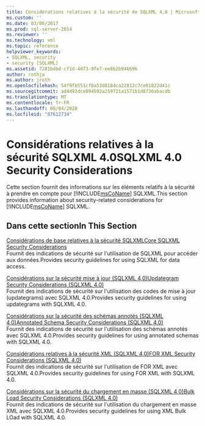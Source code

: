 ```yaml
---
title: Considérations relatives à la sécurité de SQLXML 4,0 | Microsoft Docs
ms.custom: ''
ms.date: 03/06/2017
ms.prod: sql-server-2014
ms.reviewer: ''
ms.technology: xml
ms.topic: reference
helpviewer_keywords:
- SQLXML, security
- security [SQLXML]
ms.assetid: 7281bdbd-cf1d-4d73-9fe7-ee8b2b946696
author: rothja
ms.author: jroth
ms.openlocfilehash: 54f9fb551cf8a53d8184ca22812c7ce01822d41c
ms.sourcegitcommit: ad4d92dce894592a259721a1571b1d8736abacdb
ms.translationtype: MT
ms.contentlocale: fr-FR
ms.lasthandoff: 08/04/2020
ms.locfileid: "87612734"
---
```

# <a name="sqlxml-40-security-considerations"></a><span data-ttu-id="ff0a4-102">Considérations relatives à la sécurité SQLXML 4.0</span><span class="sxs-lookup"><span data-stu-id="ff0a4-102">SQLXML 4.0 Security Considerations</span></span>
  <span data-ttu-id="ff0a4-103">Cette section fournit des informations sur les éléments relatifs à la sécurité à prendre en compte pour [!INCLUDE[msCoName](../../../includes/msconame-md.md)] SQLXML.</span><span class="sxs-lookup"><span data-stu-id="ff0a4-103">This section provides information about security-related considerations for [!INCLUDE[msCoName](../../../includes/msconame-md.md)] SQLXML.</span></span>  
  
## <a name="in-this-section"></a><span data-ttu-id="ff0a4-104">Dans cette section</span><span class="sxs-lookup"><span data-stu-id="ff0a4-104">In This Section</span></span>  
 [<span data-ttu-id="ff0a4-105">Considérations de base relatives à la sécurité SQLXML</span><span class="sxs-lookup"><span data-stu-id="ff0a4-105">Core SQLXML Security Considerations</span></span>](core-sqlxml-security-considerations.md)  
 <span data-ttu-id="ff0a4-106">Fournit des indications de sécurité sur l'utilisation de SQLXML pour accéder aux données.</span><span class="sxs-lookup"><span data-stu-id="ff0a4-106">Provides security guidelines for using SQLXML for data access.</span></span>  
  
 [<span data-ttu-id="ff0a4-107">Considérations sur la sécurité mise à jour &#40;SQLXML 4,0&#41;</span><span class="sxs-lookup"><span data-stu-id="ff0a4-107">Updategram Security Considerations &#40;SQLXML 4.0&#41;</span></span>](updategram-security-considerations-sqlxml-4-0.md)  
 <span data-ttu-id="ff0a4-108">Fournit des indications de sécurité sur l'utilisation des codes de mise à jour (updategrams) avec SQLXML 4.0.</span><span class="sxs-lookup"><span data-stu-id="ff0a4-108">Provides security guidelines for using updategrams with SQLXML 4.0.</span></span>  
  
 [<span data-ttu-id="ff0a4-109">Considérations sur la sécurité des schémas annotés &#40;SQLXML 4,0&#41;</span><span class="sxs-lookup"><span data-stu-id="ff0a4-109">Annotated Schema Security Considerations &#40;SQLXML 4.0&#41;</span></span>](annotated-schema-security-considerations-sqlxml-4-0.md)  
 <span data-ttu-id="ff0a4-110">Fournit des indications de sécurité sur l'utilisation des schémas annotés avec SQLXML 4.0.</span><span class="sxs-lookup"><span data-stu-id="ff0a4-110">Provides security guidelines for using annotated schemas with SQLXML 4.0.</span></span>  
  
 [<span data-ttu-id="ff0a4-111">Considérations relatives à la sécurité XML &#40;SQLXML 4,0&#41;</span><span class="sxs-lookup"><span data-stu-id="ff0a4-111">FOR XML Security Considerations &#40;SQLXML 4.0&#41;</span></span>](for-xml-security-considerations-sqlxml-4-0.md)  
 <span data-ttu-id="ff0a4-112">Fournit des indications de sécurité sur l'utilisation de FOR XML avec SQLXML 4.0.</span><span class="sxs-lookup"><span data-stu-id="ff0a4-112">Provides security guidelines for using FOR XML with SQLXML 4.0.</span></span>  
  
 [<span data-ttu-id="ff0a4-113">Considérations sur la sécurité du chargement en masse &#40;SQLXML 4,0&#41;</span><span class="sxs-lookup"><span data-stu-id="ff0a4-113">Bulk Load Security Considerations &#40;SQLXML 4.0&#41;</span></span>](bulk-load-security-considerations-sqlxml-4-0.md)  
 <span data-ttu-id="ff0a4-114">Fournit des indications de sécurité sur l'utilisation du chargement en masse XML avec SQLXML 4.0.</span><span class="sxs-lookup"><span data-stu-id="ff0a4-114">Provides security guidelines for using XML Bulk LOad with SQLXML 4.0.</span></span>  
  
  
